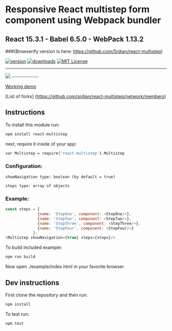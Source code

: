 # Responsive React multistep form component using Webpack bundler
## React 15.3.1 - Babel 6.5.0 - WebPack 1.13.2 

###(Browserify version is here: https://github.com/Srdjan/react-multistep)

[![version](https://img.shields.io/npm/v/npm-install-loader.svg)](http://npm.im/react-multistep)
[![downloads](https://img.shields.io/npm/dm/npm-install-loader.svg)](http://npm-stat.com/charts.html?package=react-multistep)
[![MIT License](https://img.shields.io/npm/l/npm-install-loader.svg)](http://opensource.org/licenses/MIT)



-------------
<img src="https://dl.dropboxusercontent.com/u/51491957/multistep-v2.1.1/react-multistep.png"/>
-------------


[Working demo](https://dl.dropboxusercontent.com/u/51491957/multistep-v2.1.1/index.html)



[List of forks] 
(https://github.com/srdjan/react-multistep/network/members)

## Instructions

To install this module run:
```sh
npm install react-multistep
```
next, require it inside of your app:
```sh
var Multistep = require('react-multistep').Multistep
```
### Configuration:
```
showNavigation type: boolean (by default = true)
```
```
steps type: array of objects
```
### Example:
```javascript
const steps = [
              {name: 'StepOne', component: <StepOne/>},
              {name: 'StepTwo', component: <StepTwo/>},
              {name: 'StepThree', component: <StepThree/>},
              {name: 'StepFour', component: <StepFour/>}
            ];
<Multistep showNavigation={true} steps={steps}/>
```

To build included example:
```sh
npm run build
```
Now open ./example/index.html in your favorite browser


## Dev instructions

First clone the repository and then run:
```sh
npm install
```

To test run:
```sh
npm test
```

